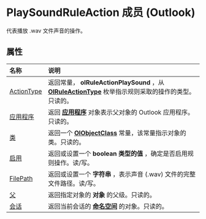 
# PlaySoundRuleAction 成员 (Outlook)


代表播放 .wav 文件声音的操作。


## 属性



|**名称**|**说明**|
|:-----|:-----|
|[ActionType](f3b2ec1d-9b8b-64b8-cc02-9d1aec8fd764.md)|返回常量，  **olRuleActionPlaySound** ，从 **[OlRuleActionType](d6a39ac2-00e7-73e7-3890-ea658211eae9.md)** 枚举指示规则采取的操作的类型。只读的。|
|[应用程序](36f34b4e-e9da-1c48-012b-0664536189a8.md)|返回 **[应用程序](797003e7-ecd1-eccb-eaaf-32d6ddde8348.md)** 对象表示父对象的 Outlook 应用程序。只读的。|
|[类](74c4ac63-fcf9-12dc-c910-e41b80b417f2.md)|返回一个 **[OlObjectClass](33d724b3-df3c-2a7f-a80f-93b66d96f588.md)** 常量，该常量指示对象的类。只读的。|
|[启用](7a8b222e-a9db-f38f-8f8b-a834ff46c39a.md)|返回或设置一个 **boolean 类型的值** ，确定是否启用规则操作。读/写。|
|[FilePath](8f27c644-aab4-4e9e-b563-0db7242cd86f.md)|返回或设置一个 **字符串** ，表示声音 (.wav) 文件的完整文件路径。读/写。|
|[父](cac44be6-e790-6863-4462-cf9b1382bbb0.md)|返回指定对象的 **对象** 的父级。只读的。|
|[会话](8d3e9f6e-848d-9879-61a8-7662858674d4.md)|返回当前会话的 **[命名空间](f0dcaa19-07f5-5d42-a3bf-2e42b7885644.md)** 的对象。只读的。|
